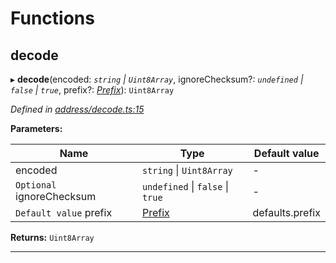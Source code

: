 

# Functions

<a id="decode"></a>

##  decode

▸ **decode**(encoded: *`string` \| `Uint8Array`*, ignoreChecksum?: *`undefined` \| `false` \| `true`*, prefix?: *[Prefix](_address_types_.md#prefix)*): `Uint8Array`

*Defined in [address/decode.ts:15](https://github.com/polkadot-js/common/blob/1b62a67/packages/keyring/src/address/decode.ts#L15)*

**Parameters:**

| Name | Type | Default value |
| ------ | ------ | ------ |
| encoded | `string` \| `Uint8Array` | - |
| `Optional` ignoreChecksum | `undefined` \| `false` \| `true` | - |
| `Default value` prefix | [Prefix](_address_types_.md#prefix) |  defaults.prefix |

**Returns:** `Uint8Array`

___

